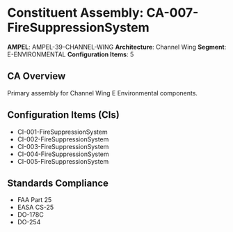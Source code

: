 # Constituent Assembly: CA-007-FireSuppressionSystem

**AMPEL**: AMPEL-39-CHANNEL-WING
**Architecture**: Channel Wing
**Segment**: E-ENVIRONMENTAL
**Configuration Items**: 5

## CA Overview
Primary assembly for Channel Wing E Environmental components.

## Configuration Items (CIs)
- CI-001-FireSuppressionSystem
- CI-002-FireSuppressionSystem
- CI-003-FireSuppressionSystem
- CI-004-FireSuppressionSystem
- CI-005-FireSuppressionSystem

## Standards Compliance
- FAA Part 25
- EASA CS-25
- DO-178C
- DO-254
